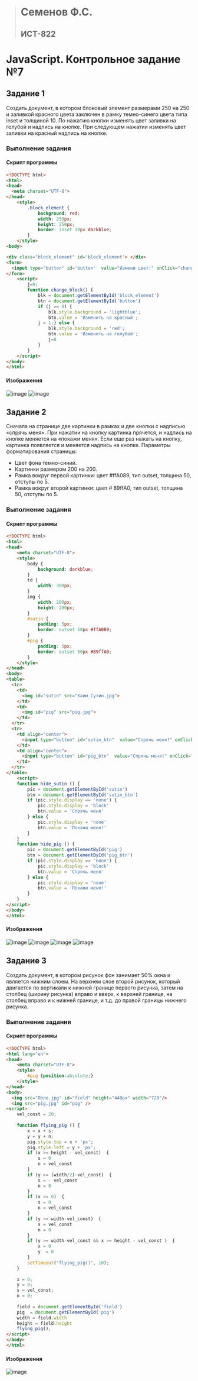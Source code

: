 > # Семенов Ф.С.
> ## ИСТ-822

# JavaScript. Контрольное задание №7
## Задание 1
Создать документ, в котором блоковый элемент размерами 250 на 250 и заливкой красного цвета заключен в рамку темно-синего цвета типа inset и толщиной 10. По нажатию кнопки изменять цвет заливки на голубой и надпись на кнопке. При следующем нажатии изменять цвет заливки на красный надпись на кнопке.  
### Выполнение задания
#### Скрипт программы
```html
<!DOCTYPE html>
<html>
<head>
  <meta charset="UTF-8">
</head>
    <style>
        .block_element {
            background: red;
            width: 250px;
            height: 250px;
            border: inset 10px darkblue;
        }
    </style>
<body>

<div class="block_element" id='block_element'> </div>
<form>
  <input type="button" id='button'  value="Измени цвет!" onClick="change_block()">
</form>
    <script>
        j=0;
        function change_block() {
            blk = document.getElementById('block_element')
            btn = document.getElementById('button')
            if (j == 0) {
                blk.style.background = 'lightblue';
                btn.value = 'Изменить на красный';
            j = 1;} else {
                blk.style.background = 'red';
                btn.value = 'Изменить на голубой';
                j=0
            }
        }
    </script>
</body>
</html>
```
#### Изображения
![image](/images/JS7_1_1.png)
![image](/images/JS7_1_2.png)

## Задание 2
Сначала на странице две картинки в рамках и две кнопки с надписью «спрячь меня». При нажатии на кнопку картинка прячется, и надпись на кнопке меняется на «покажи меня». Если еще раз нажать на кнопку, картинка появляется и меняется надпись на кнопке. Параметры форматирования страницы: 
- Цвет фона темно-синий. 
- Картинки размером 200 на 200.
- Рамка вокруг первой картинки: цвет #ffA089, тип outset, толщина 50, отступы по 5. 
- Рамка вокруг второй картинки: цвет # 89ffA0, тип outset, толщина 50, отступы по 5. 
### Выполнение задания
#### Скрипт программы
```html
<!DOCTYPE html>
<html>
<head>
    <meta charset="UTF-8">
    <style>
        body {
            background: darkblue;
        }
        td {
            width: 300px;
        }
        img {
            width: 200px;
            height: 200px;
        }
        #sutin {
            padding: 5px;
            border: outset 50px #ffA089;
        }
        #pig {
            padding: 5px;
            border: outset 50px #89ffA0;
        }
    </style>
</head>
<body>
<table>
  <tr>
    <td>
      <img id="sutin" src="Хаим_Сутин.jpg">
    </td>
    <td>
      <img id="pig" src="pig.jpg">
    </td>
  </tr>
  <tr>
    <td align="center">
      <input type="button" id="sutin_btn"  value="Спрячь меня!" onClick="hide_sutin()">
    </td>
    <td align="center">
      <input type="button" id="pig_btn"  value="Спрячь меня!" onClick="hide_pig()">
    </td>
  </tr>
</table>
    <script>
    function hide_sutin () {
        pic = document.getElementById('sutin')
        btn = document.getElementById('sutin_btn')
        if (pic.style.display == 'none') {
            pic.style.display = 'block'
            btn.value = 'Спрячь меня'
        } else {
            pic.style.display = 'none'
            btn.value = 'Покажи меня!'
        }
    }
    function hide_pig () {
        pic = document.getElementById('pig')
        btn = document.getElementById('pig_btn')
        if (pic.style.display == 'none') {
            pic.style.display = 'block'
            btn.value = 'Спрячь меня'
        } else {
            pic.style.display = 'none'
            btn.value = 'Покажи меня!'
        }
    }
</script>
</body>
</html>
```
#### Изображения
![image](/images/JS7_2_1.png)
![image](/images/JS7_2_2.png)
![image](/images/JS7_2_3.png)
![image](/images/JS7_2_4.png)

## Задание 3
Создать документ, в котором рисунок фон занимает 50% окна и является нижним слоем. На верхнем слое второй рисунок, который двигается по вертикали к нижней границе первого рисунка, затем на столбец (ширину рисунка) вправо и вверх, к верхней границе, на столбец вправо и к нижней границе, и т.д. до правой границы нижнего рисунка. 
### Выполнение задания
#### Скрипт программы
```html
<!DOCTYPE html>
<html lang="en">
<head>
    <meta charset="UTF-8">
    <style>
        #pig {position:absolute;}
    </style>
</head>
<body>
  <img src="Поле.jpg" id="field" height="440px" width="720"/>
  <img src="pig.jpg" id="pig" />
<script>
    vel_const = 20;
    
    function flying_pig () {
        x = x + s;
        y = y + n;
        pig.style.top = x + 'px';
        pig.style.left = y + 'px';
        if (x >= height - vel_const)  {
            s = 0
            n = vel_const
        }
        if (y >= (width/2)-vel_const)  {
            s = - vel_const
            n = 0
        }
        if (x <= 0)  {
            s = 0
            n = vel_const
        }
        if (y >= width-vel_const)  {
            s = vel_const
            n = 0
        }
        if (y >= width-vel_const && x >= height - vel_const )  {
            x = 0
            y  = 0
        }
        setTimeout("flying_pig()", 10);
    }
    
    x = 0;
    y = 0;
    s = vel_const;
    n = 0;
    
    field = document.getElementById('field')
    pig  = document.getElementById('pig')
    width = field.width
    height = field.height
    flying_pig();
</script>
</body>
</html>
```
#### Изображения
![image](/images/JS7_3_1.gif)